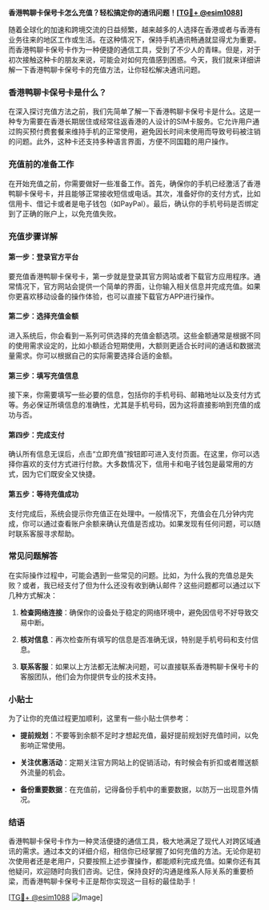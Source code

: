 **香港鸭聊卡保号卡怎么充值？轻松搞定你的通讯问题！[[TG💪+ @esim1088](https://t.me/s/esim1088)]**

随着全球化的加速和跨境交流的日益频繁，越来越多的人选择在香港或者与香港有业务往来的地区工作或生活。在这种情况下，保持手机通讯畅通就显得尤为重要。而香港鸭聊卡保号卡作为一种便捷的通信工具，受到了不少人的青睐。但是，对于初次接触这种卡的朋友来说，可能会对如何充值感到困惑。今天，我们就来详细讲解一下香港鸭聊卡保号卡的充值方法，让你轻松解决通讯问题。

### 香港鸭聊卡保号卡是什么？

在深入探讨充值方法之前，我们先简单了解一下香港鸭聊卡保号卡是什么。这是一种专为需要在香港长期居住或经常往返香港的人设计的SIM卡服务。它允许用户通过购买预付费套餐来维持手机的正常使用，避免因长时间未使用而导致号码被注销的问题。此外，这种卡还支持多种语言界面，方便不同国籍的用户操作。

### 充值前的准备工作

在开始充值之前，你需要做好一些准备工作。首先，确保你的手机已经激活了香港鸭聊卡保号卡，并且能够正常接收短信或电话。其次，准备好你的支付方式，比如信用卡、借记卡或者是电子钱包（如PayPal）。最后，确认你的手机号码是否绑定到了正确的账户上，以免充值失败。

### 充值步骤详解

#### 第一步：登录官方平台

要充值香港鸭聊卡保号卡，第一步就是登录其官方网站或者下载官方应用程序。通常情况下，官方网站会提供一个简单的界面，让你输入相关信息并完成充值。如果你更喜欢移动设备的操作体验，也可以直接下载官方APP进行操作。

#### 第二步：选择充值金额

进入系统后，你会看到一系列可供选择的充值金额选项。这些金额通常是根据不同的使用需求设定的，比如小额适合短期使用，大额则更适合长时间的通话和数据流量需求。你可以根据自己的实际需要选择合适的金额。

#### 第三步：填写充值信息

接下来，你需要填写一些必要的信息，包括你的手机号码、邮箱地址以及支付方式等。务必保证所填信息的准确性，尤其是手机号码，因为这将直接影响到充值的成功与否。

#### 第四步：完成支付

确认所有信息无误后，点击“立即充值”按钮即可进入支付页面。在这里，你可以选择你喜欢的支付方式进行付款。大多数情况下，信用卡和电子钱包是最常用的方式，因为它们既安全又快捷。

#### 第五步：等待充值成功

支付完成后，系统会提示你充值正在处理中。一般情况下，充值会在几分钟内完成，你可以通过查看账户余额来确认充值是否成功。如果发现有任何问题，可以随时联系客服寻求帮助。

### 常见问题解答

在实际操作过程中，可能会遇到一些常见的问题。比如，为什么我的充值总是失败？或者，我已经支付了但为什么还没有收到确认邮件？这些问题都可以通过以下几种方式解决：

1. **检查网络连接**：确保你的设备处于稳定的网络环境中，避免因信号不好导致交易中断。
   
2. **核对信息**：再次检查所有填写的信息是否准确无误，特别是手机号码和支付信息。

3. **联系客服**：如果以上方法都无法解决问题，可以直接联系香港鸭聊卡保号卡的客服团队，他们会为你提供专业的技术支持。

### 小贴士

为了让你的充值过程更加顺利，这里有一些小贴士供参考：

- **提前规划**：不要等到余额不足时才想起充值，最好提前规划好充值时间，以免影响正常使用。
  
- **关注优惠活动**：定期关注官方网站上的促销活动，有时候会有折扣或者赠送额外流量的机会。

- **备份重要数据**：在充值前，记得备份手机中的重要数据，以防万一出现意外情况。

### 结语

香港鸭聊卡保号卡作为一种灵活便捷的通信工具，极大地满足了现代人对跨区域通讯的需求。通过本文的详细介绍，相信你已经掌握了如何充值的方法。无论你是初次使用者还是老用户，只要按照上述步骤操作，都能顺利完成充值。如果你还有其他疑问，欢迎随时向我们咨询。记住，保持良好的沟通是维系人际关系的重要桥梁，而香港鸭聊卡保号卡正是帮你实现这一目标的最佳助手！

[[TG💪+ @esim1088](https://t.me/s/esim1088) ![Image](https://i.postimg.cc/4NQfJmqS/Snipaste-2025-05-13-00-14-12.png)]